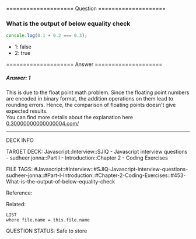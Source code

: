 ==================== Question ====================  

### What is the output of below equality check

```javascript
console.log(0.1 + 0.2 === 0.3);
```

- 1: false
- 2: true  

==================== Answer ====================  

##### Answer: 1

This is due to the float point math problem. Since the floating point numbers
are encoded in binary format, the addition operations on them lead to rounding
errors. Hence, the comparison of floating points doesn't give expected
results.  
You can find more details about the explanation here
[0.30000000000000004.com/](https://0.30000000000000004.com/)

---

DECK INFO

TARGET DECK: Javascript::Interview::SJIQ - Javascript interview questions -
sudheer jonna::Part I - Introduction::Chapter 2 - Coding Exercises

FILE TAGS:
#Javascript::#Interview::#SJIQ-Javascript-interview-questions-sudheer-jonna::#Part-I-Introduction::#Chapter-2-Coding-Exercises::#453-What-is-the-output-of-below-equality-check

Reference:

Related:

```dataview
LIST
where file.name = this.file.name
```

QUESTION STATUS: Safe to store
